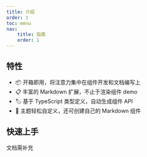 ```yaml
---
title: 介绍
order: 1
toc: menu
nav:
    title: 指南
    order: 1
---
```


## 特性

-   📦 开箱即用，将注意力集中在组件开发和文档编写上
-   📋 丰富的 Markdown 扩展，不止于渲染组件 demo
-   🏷 基于 TypeScript 类型定义，自动生成组件 API
-   🎨 主题轻松自定义，还可创建自己的 Markdown 组件

## 快速上手

文档需补充
